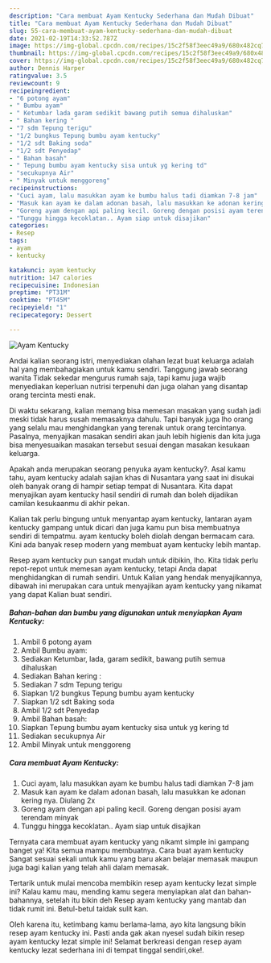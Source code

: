 ```yaml
---
description: "Cara membuat Ayam Kentucky Sederhana dan Mudah Dibuat"
title: "Cara membuat Ayam Kentucky Sederhana dan Mudah Dibuat"
slug: 55-cara-membuat-ayam-kentucky-sederhana-dan-mudah-dibuat
date: 2021-02-19T14:33:52.787Z
image: https://img-global.cpcdn.com/recipes/15c2f58f3eec49a9/680x482cq70/ayam-kentucky-foto-resep-utama.jpg
thumbnail: https://img-global.cpcdn.com/recipes/15c2f58f3eec49a9/680x482cq70/ayam-kentucky-foto-resep-utama.jpg
cover: https://img-global.cpcdn.com/recipes/15c2f58f3eec49a9/680x482cq70/ayam-kentucky-foto-resep-utama.jpg
author: Dennis Harper
ratingvalue: 3.5
reviewcount: 9
recipeingredient:
- "6 potong ayam"
- " Bumbu ayam"
- " Ketumbar lada garam sedikit bawang putih semua dihaluskan"
- " Bahan kering "
- "7 sdm Tepung terigu"
- "1/2 bungkus Tepung bumbu ayam kentucky"
- "1/2 sdt Baking soda"
- "1/2 sdt Penyedap"
- " Bahan basah"
- " Tepung bumbu ayam kentucky sisa untuk yg kering td"
- "secukupnya Air"
- " Minyak untuk menggoreng"
recipeinstructions:
- "Cuci ayam, lalu masukkan ayam ke bumbu halus tadi diamkan 7-8 jam"
- "Masuk kan ayam ke dalam adonan basah, lalu masukkan ke adonan kering nya. Diulang 2x"
- "Goreng ayam dengan api paling kecil. Goreng dengan posisi ayam terendam minyak"
- "Tunggu hingga kecoklatan.. Ayam siap untuk disajikan"
categories:
- Resep
tags:
- ayam
- kentucky

katakunci: ayam kentucky 
nutrition: 147 calories
recipecuisine: Indonesian
preptime: "PT31M"
cooktime: "PT45M"
recipeyield: "1"
recipecategory: Dessert

---
```



![Ayam Kentucky](https://img-global.cpcdn.com/recipes/15c2f58f3eec49a9/680x482cq70/ayam-kentucky-foto-resep-utama.jpg)

Andai kalian seorang istri, menyediakan olahan lezat buat keluarga adalah hal yang membahagiakan untuk kamu sendiri. Tanggung jawab seorang  wanita Tidak sekedar mengurus rumah saja, tapi kamu juga wajib menyediakan keperluan nutrisi terpenuhi dan juga olahan yang disantap orang tercinta mesti enak.

Di waktu  sekarang, kalian memang bisa memesan masakan yang sudah jadi meski tidak harus susah memasaknya dahulu. Tapi banyak juga lho orang yang selalu mau menghidangkan yang terenak untuk orang tercintanya. Pasalnya, menyajikan masakan sendiri akan jauh lebih higienis dan kita juga bisa menyesuaikan masakan tersebut sesuai dengan masakan kesukaan keluarga. 



Apakah anda merupakan seorang penyuka ayam kentucky?. Asal kamu tahu, ayam kentucky adalah sajian khas di Nusantara yang saat ini disukai oleh banyak orang di hampir setiap tempat di Nusantara. Kita dapat menyajikan ayam kentucky hasil sendiri di rumah dan boleh dijadikan camilan kesukaanmu di akhir pekan.

Kalian tak perlu bingung untuk menyantap ayam kentucky, lantaran ayam kentucky gampang untuk dicari dan juga kamu pun bisa membuatnya sendiri di tempatmu. ayam kentucky boleh diolah dengan bermacam cara. Kini ada banyak resep modern yang membuat ayam kentucky lebih mantap.

Resep ayam kentucky pun sangat mudah untuk dibikin, lho. Kita tidak perlu repot-repot untuk memesan ayam kentucky, tetapi Anda dapat menghidangkan di rumah sendiri. Untuk Kalian yang hendak menyajikannya, dibawah ini merupakan cara untuk menyajikan ayam kentucky yang nikamat yang dapat Kalian buat sendiri.

<!--inarticleads1-->

##### Bahan-bahan dan bumbu yang digunakan untuk menyiapkan Ayam Kentucky:

1. Ambil 6 potong ayam
1. Ambil  Bumbu ayam:
1. Sediakan  Ketumbar, lada, garam sedikit, bawang putih semua dihaluskan
1. Sediakan  Bahan kering :
1. Sediakan 7 sdm Tepung terigu
1. Siapkan 1/2 bungkus Tepung bumbu ayam kentucky
1. Siapkan 1/2 sdt Baking soda
1. Ambil 1/2 sdt Penyedap
1. Ambil  Bahan basah:
1. Siapkan  Tepung bumbu ayam kentucky sisa untuk yg kering td
1. Sediakan secukupnya Air
1. Ambil  Minyak untuk menggoreng




<!--inarticleads2-->

##### Cara membuat Ayam Kentucky:

1. Cuci ayam, lalu masukkan ayam ke bumbu halus tadi diamkan 7-8 jam
1. Masuk kan ayam ke dalam adonan basah, lalu masukkan ke adonan kering nya. Diulang 2x
1. Goreng ayam dengan api paling kecil. Goreng dengan posisi ayam terendam minyak
1. Tunggu hingga kecoklatan.. Ayam siap untuk disajikan




Ternyata cara membuat ayam kentucky yang nikamt simple ini gampang banget ya! Kita semua mampu membuatnya. Cara buat ayam kentucky Sangat sesuai sekali untuk kamu yang baru akan belajar memasak maupun juga bagi kalian yang telah ahli dalam memasak.

Tertarik untuk mulai mencoba membikin resep ayam kentucky lezat simple ini? Kalau kamu mau, mending kamu segera menyiapkan alat dan bahan-bahannya, setelah itu bikin deh Resep ayam kentucky yang mantab dan tidak rumit ini. Betul-betul taidak sulit kan. 

Oleh karena itu, ketimbang kamu berlama-lama, ayo kita langsung bikin resep ayam kentucky ini. Pasti anda gak akan nyesel sudah bikin resep ayam kentucky lezat simple ini! Selamat berkreasi dengan resep ayam kentucky lezat sederhana ini di tempat tinggal sendiri,oke!.

